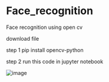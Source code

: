 # Face_recognition
Face recognition using open cv 

download file 

step 1 pip install opencv-python

step 2 run this code in jupyter notebook

![image](https://user-images.githubusercontent.com/97590383/228306167-01e231cd-f31f-4bad-93c4-69dbf399b61a.png)
